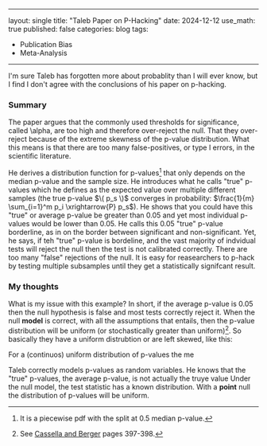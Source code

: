 
---
layout: single
title: "Taleb Paper on P-Hacking"
date: 2024-12-12
use_math: true
published: false
categories: blog
tags:
  - Publication Bias
  - Meta-Analysis


---
I'm sure Taleb has forgotten more about probablity than I will ever know, but I find I don't agree with the conclusions of his paper on p-hacking.


### Summary

The paper argues that the commonly used thresholds for significance, called \alpha, are too high and therefore over-reject the null. That they over-reject because of the extreme skewness of the p-value distribution. What this means is that there are too many false-positives, or type I errors, in the scientific literature. 

He derives a distribution function for p-values[^1] that only depends on the median p-value and the sample size. He introduces what he calls "true" p-values which he defines as the expected value over multiple different samples (the true p-value $\( p_s \)$ converges in probability: $\frac{1}{m} \sum_{i=1}^m p_i \xrightarrow{P} p_s$). He shows that you could have this "true" or average p-value be greater than 0.05 and yet most individual p-values would be lower than 0.05. He calls this 0.05 "true" p-value borderline, as in on the border between significant and non-significant. Yet, he says, if teh "true" p-value is bordeline, and the vast majority of indvidual tests will reject the null then the test is not calibrated correctly. There are too many "false" rejections of the null. It is easy for reasearchers to p-hack by testing multiple subsamples until they get a statistically signifcant result. 


### My thoughts

What is my issue with this example? In short, if the average p-value is 0.05 then the null hypothesis is false and most tests correctly reject it. When the null **model** is correct, with all the assumptions that entails, then the p-value distribution will be uniform (or stochastically greater than uniform)[^2]. So basically they have a uniform distrubtion or are left skewed, like this:


For a (continuos) uniform distribution of p-values the me

Taleb correctly models p-values as random variables. He knows that the "true" p-values, the average p-value, is not actually the truye value 
Under the null model, the test statistic has a known distribution. With a **point** null the distribution of p-values will be uniform. 



[^1]: It is a piecewise pdf with the split at 0.5 median p-value. 
[^2]: See [Cassella and Berger](https://pages.stat.wisc.edu/~shao/stat610/Casella_Berger_Statistical_Inference.pdf) pages 397-398.
